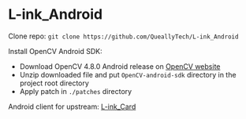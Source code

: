 # L-ink_Android

Clone repo: `git clone https://github.com/QueallyTech/L-ink_Android`  

Install OpenCV Android SDK:

* Download OpenCV 4.8.0 Android release on [OpenCV website](https://opencv.org/releases/)
* Unzip downloaded file and put `OpenCV-android-sdk` directory in the project root directory
* Apply patch in `./patches` directory  

Android client for upstream: [L-ink_Card](https://github.com/peng-zhihui/L-ink_Card)
